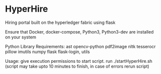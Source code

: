 # HyperHire
Hiring portal built on the hyperledger fabric using flask

Ensure that Docker, docker-compose, Python3, Python3-dev are installed on your system

Python Library Requirements: ast opencv-python pdf2image nltk tesserocr pillow imutils numpy flask flask-login, utils

Usage: give execution permissions to start script. run ./startHyperHire.sh (script may take upto 10 minutes to finish, in case of errors rerun script)
